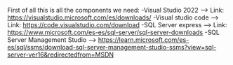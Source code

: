 First of all this is all the components we need:
-Visual Studio 2022 --> Link: https://visualstudio.microsoft.com/es/downloads/
-Visual studio code --> Link: https://code.visualstudio.com/download
-SQL Server express --> Link: https://www.microsoft.com/es-es/sql-server/sql-server-downloads
-SQL Server Management Studio --> https://learn.microsoft.com/es-es/sql/ssms/download-sql-server-management-studio-ssms?view=sql-server-ver16&redirectedfrom=MSDN
